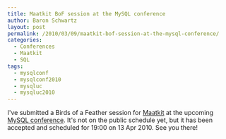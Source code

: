 ```yaml
---
title: Maatkit BoF session at the MySQL conference
author: Baron Schwartz
layout: post
permalink: /2010/03/09/maatkit-bof-session-at-the-mysql-conference/
categories:
  - Conferences
  - Maatkit
  - SQL
tags:
  - mysqlconf
  - mysqlconf2010
  - mysqluc
  - mysqluc2010
---
```

I've submitted a Birds of a Feather session for [Maatkit][1] at the upcoming [MySQL conference][2]. It's not on the public schedule yet, but it has been accepted and scheduled for 19:00 on 13 Apr 2010. See you there!

 [1]: http://www.maatkit.org/
 [2]: http://en.oreilly.com/mysql2010/
